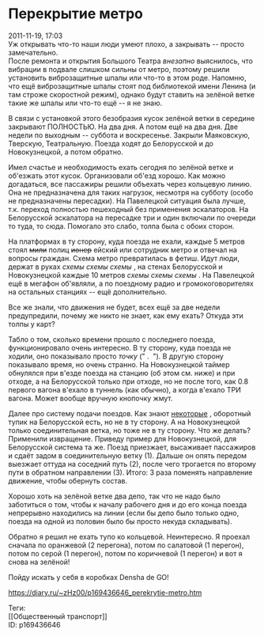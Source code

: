 Перекрытие метро
=================

   
 2011-11-19, 17:03   
  Уж открывать что-то наши люди умеют плохо, а закрывать -- просто замечательно.   
 После ремонта и открытия Большого Театра  *внезапно*  выяснилось, что вибрации в подвале слишком сильны от метро, поэтому решили установить виброзащитные шпалы или что-то в этом роде. Напомню, что ещё виброзащитные шпалы стоят под библиотекой имени Ленина (и там строже скоростной режим), однако будут ставить на зелёной ветке такие же шпалы или что-то ещё -- я не знаю.   
   
 В связи с установкой этого безобразия кусок зелёной ветки в середине закрывают ПОЛНОСТЬЮ. На два дня. А потом ещё на два дня. Две недели по выходным -- суббота и воскресенье. Закрыли Маяковскую, Тверскую, Театральную. Поезда ходят до Белорусской и до Новокузнецкой, а потом обратно.   
   
 Имел счастье и необходимость ехать сегодня по зелёной ветке и об'езжать этот кусок. Организовали об'езд хорошо. Как можно догадаться, все пассажиры решили объехать через кольцевую линию. Она не предназначена для таких нагрузок, несмотря на субботу (особо не предназначены пересадки). На Павелецкой ситуация была лучше, т.к. переход полностью пешеходный без применения эскалаторов. На Белорусской эскалатора на пересадке три и один включали по очереди то туда, то сюда. Помогало это слабо, толпа была с обоих сторон.   
   
 На платформах в ту сторону, куда поезда не ехали, каждые 5 метров стоял  ~~мили~~  полиц  ~~ионер~~  ейский или сотрудник метро и отвечал на вопросы граждан. Схема метро превратилась в фетиш. Идут люди, держат в руках  *схемы схемы схемы*  , на стенах Белорусской и Новокузнецкой каждые 10 метров  *схемы схемы схемы*  . На Павелецкой ещё в мегафон об'являли, а по поездному радио и громокоговорителях на остальных станциях -- ещё дополнительно.   
   
 Все же знали, что движения не будет, всех ещё за две недели предупредили, почему же никто не знает, как ему ехать? Откуда эти толпы у карт?   
   
 Табло о том, сколько времени прошло с последнего поезда, функционировало очень интересно. В ту сторону, куда поезда не ходили, оно показывало просто  *точку*  (" .  "). В другую сторону показывало время, но очень странно. На Новокузнецкой таймер обнулялся при в'езде поезда на станцию (об этом см. ниже) и при отходе, а на Белорусской только при отходе, но не после того, как 0.8 первого вагона в'ехало в туннель (как обычно), а когда в'ехало ТРИ вагона. Может вообще вручную кнопочку жмут.   
   
 Далее про систему подачи поездов. Как знают  [некоторые](pics/trackmap.gif)  , оборотный тупик на Белорусской есть, но не в ту сторону. А на Новокузнецкой только соединительная ветка, но тоже не в ту сторону. Что же делать? Применили извращение. Приведу пример для Новокузнецкой, для Белорусской система та же. Поезд приезжает, высаживает пассажиров и сдаёт задом в соединительную ветку (1). Дальше он опять передом выезжает оттуда на соседний путь (2), после чего трогается по второму пути в обратном направлении (3). Итого: 3 раза поменять направление движение, чтобы обернуть состав.   
   
 Хорошо хоть на зелёной ветке два депо, так что не надо было заботиться о том, чтобы к началу рабочего дня и до его конца поезда непрерывно находились на линии (если бы депо было только одно, поезда на одной из половин было бы просто некуда складывать).   
   
 Обратно я решил не ехать тупо ко кольцевой. Неинтересно. Я проехал сначала по оранжевой (2 перегона), потом по салатовой (1 перегон), потом по серой (1 перегон), потом по коричневой (1 перегон) и вот я снова на зелёной!   
   
 Пойду искать у себя в коробках Densha de GO!   
    
 <https://diary.ru/~zHz00/p169436646_perekrytie-metro.htm>   
   
 Теги:   
 [[Общественный транспорт]]   
 ID: p169436646